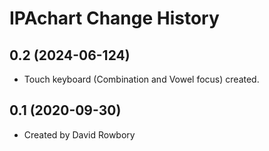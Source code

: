 IPAchart Change History
====================

0.2 (2024-06-124)
----------------
* Touch keyboard (Combination and Vowel focus) created.

0.1 (2020-09-30)
----------------
* Created by David Rowbory
